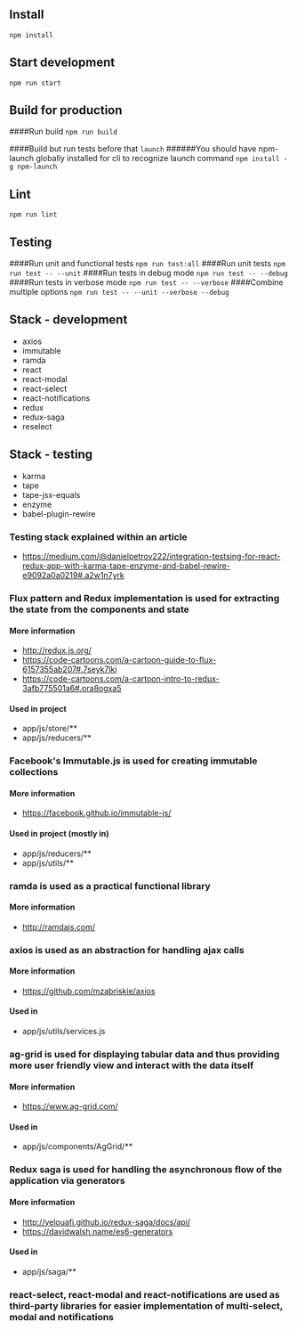 ## Install

`npm install`

## Start development

`npm run start`

## Build for production

####Run build
`npm run build`

####Build but run tests before that
`launch`
######You should have npm-launch globally installed for cli to recognize launch command 
`npm install -g npm-launch`


## Lint

`npm run lint`

## Testing

####Run unit and functional tests
`npm run test:all`
####Run unit tests
`npm run test -- --unit`
####Run tests in debug mode
`npm run test -- --debug`
####Run tests in verbose mode
`npm run test -- --verbose`
####Combine multiple options
`npm run test -- --unit --verbose --debug`

## Stack - development

* axios
* immutable
* ramda
* react
* react-modal
* react-select
* react-notifications
* redux
* redux-saga
* reselect

## Stack - testing 

* karma
* tape
* tape-jsx-equals
* enzyme
* babel-plugin-rewire

### Testing stack explained within an article
* https://medium.com/@danielpetrov222/integration-testsing-for-react-redux-app-with-karma-tape-enzyme-and-babel-rewire-e9092a0a0219#.a2w1n7yrk

### Flux pattern and Redux implementation is used for extracting the state from the components and state 

#### More information
* http://redux.js.org/
* https://code-cartoons.com/a-cartoon-guide-to-flux-6157355ab207#.7seyk7lki
* https://code-cartoons.com/a-cartoon-intro-to-redux-3afb775501a6#.ora8ogxa5

#### Used in project
* app/js/store/**
* app/js/reducers/**

### Facebook's Immutable.js is used for creating immutable collections 

#### More information
* https://facebook.github.io/immutable-js/

#### Used in project (mostly in)
* app/js/reducers/**
* app/js/utils/**

### ramda is used as a practical functional library

#### More information
* http://ramdajs.com/

### axios is used as an abstraction for handling ajax calls

#### More information
* https://github.com/mzabriskie/axios
#### Used in
* app/js/utils/services.js

### ag-grid is used for displaying tabular data and thus providing more user friendly view and interact with the data itself

#### More information
* https://www.ag-grid.com/

#### Used in
* app/js/components/AgGrid/**

### Redux saga is used for handling the asynchronous flow of the application via generators

#### More information
* http://yelouafi.github.io/redux-saga/docs/api/
* https://davidwalsh.name/es6-generators

#### Used in
* app/js/saga/**

### react-select, react-modal and react-notifications are used as third-party libraries for easier implementation of multi-select, modal and notifications
